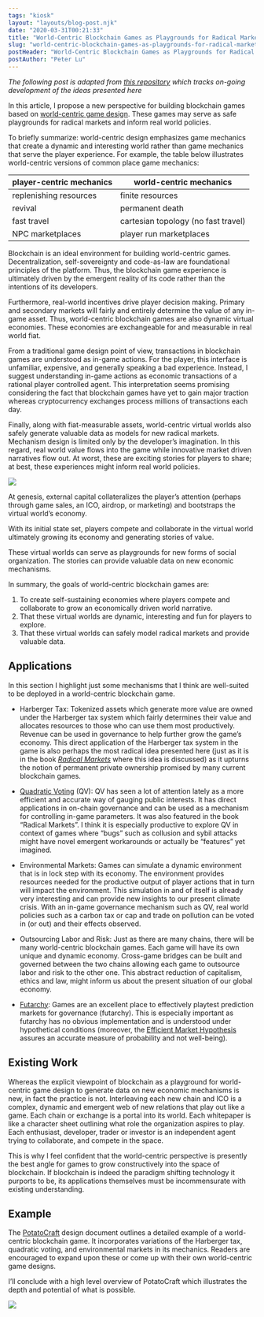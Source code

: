 ```yaml
---
tags: "kiosk"
layout: "layouts/blog-post.njk"
date: "2020-03-31T00:21:33"
title: "World-Centric Blockchain Games as Playgrounds for Radical Markets"
slug: "world-centric-blockchain-games-as-playgrounds-for-radical-markets"
postHeader: "World-Centric Blockchain Games as Playgrounds for Radical Markets"
postAuthor: "Peter Lu"
---
```


_The following post is adapted from [this repository](https://github.com/pdlla/WCBG) which tracks on-going development of the ideas presented here_

In this article, I propose a new perspective for building blockchain games based on [world-centric game design](http://pdlla.org/posts/writing/2015-3_CBG.html). These games may serve as safe playgrounds for radical markets and inform real world policies.

To briefly summarize: world-centric design emphasizes game mechanics that create a dynamic and interesting world rather than game mechanics that serve the player experience. For example, the table below illustrates world-centric versions of common place game mechanics:

| player-centric mechanics | world-centric mechanics             |
| ------------------------ | ----------------------------------- |
| replenishing resources   | finite resources                    |
| revival                  | permanent death                     |
| fast travel              | cartesian topology (no fast travel) |
| NPC marketplaces         | player run marketplaces             |

Blockchain is an ideal environment for building world-centric games. Decentralization, self-sovereignty and code-as-law are foundational principles of the platform. Thus, the blockchain game experience is ultimately driven by the emergent reality of its code rather than the intentions of its developers.

Furthermore, real-world incentives drive player decision making. Primary and secondary markets will fairly and entirely determine the value of any in-game asset. Thus, world-centric blockchain games are also dynamic virtual economies. These economies are exchangeable for and measurable in real world fiat.

From a traditional game design point of view, transactions in blockchain games are understood as in-game actions. For the player, this interface is unfamiliar, expensive, and generally speaking a bad experience. Instead, I suggest understanding in-game actions as economic transactions of a rational player controlled agent. This interpretation seems promising considering the fact that blockchain games have yet to gain major traction whereas cryptocurrency exchanges process millions of transactions each day.

Finally, along with fiat-measurable assets, world-centric virtual worlds also safely generate valuable data as models for new radical markets. Mechanism design is limited only by the developer’s imagination. In this regard, real world value flows into the game while innovative market driven narratives flow out. At worst, these are exciting stories for players to share; at best, these experiences might inform real world policies.

![](/images/blog/blockchain-games-framework.png)

At genesis, external capital collateralizes the player’s attention (perhaps through game sales, an ICO, airdrop, or marketing) and bootstraps the virtual world’s economy.

With its initial state set, players compete and collaborate in the virtual world ultimately growing its economy and generating stories of value.

These virtual worlds can serve as playgrounds for new forms of social organization. The stories can provide valuable data on new economic mechanisms.

In summary, the goals of world-centric blockchain games are:

1.  To create self-sustaining economies where players compete and collaborate to grow an economically driven world narrative.
2.  That these virtual worlds are dynamic, interesting and fun for players to explore.
3.  That these virtual worlds can safely model radical markets and provide valuable data.

## Applications

In this section I highlight just some mechanisms that I think are well-suited to be deployed in a world-centric blockchain game.

- Harberger Tax: Tokenized assets which generate more value are owned under the Harberger tax system which fairly determines their value and allocates resources to those who can use them most productively. Revenue can be used in governance to help further grow the game’s economy. This direct application of the Harberger tax system in the game is also perhaps the most radical idea presented here (just as it is in the book [_Radical Markets_](https://vitalik.ca/general/2018/04/20/radical_markets.html) where this idea is discussed) as it upturns the notion of permanent private ownership promised by many current blockchain games.

- [Quadratic Voting](https://en.wikipedia.org/wiki/Quadratic_voting) (QV): QV has seen a lot of attention lately as a more efficient and accurate way of gauging public interests. It has direct applications in on-chain governance and can be used as a mechanism for controlling in-game parameters. It was also featured in the book “Radical Markets”. I think it is especially productive to explore QV in context of games where “bugs” such as collusion and sybil attacks might have novel emergent workarounds or actually be “features” yet imagined.

- Environmental Markets: Games can simulate a dynamic environment that is in lock step with its economy. The environment provides resources needed for the productive output of player actions that in turn will impact the environment. This simulation in and of itself is already very interesting and can provide new insights to our present climate crisis. With an in-game governance mechanism such as QV, real world policies such as a carbon tax or cap and trade on pollution can be voted in (or out) and their effects observed.

- Outsourcing Labor and Risk: Just as there are many chains, there will be many world-centric blockchain games. Each game will have its own unique and dynamic economy. Cross-game bridges can be built and governed between the two chains allowing each game to outsource labor and risk to the other one. This abstract reduction of capitalism, ethics and law, might inform us about the present situation of our global economy.

- [Futarchy](https://en.wikipedia.org/wiki/Futarchy): Games are an excellent place to effectively playtest prediction markets for governance (futarchy). This is especially important as futarchy has no obvious implementation and is understood under hypothetical conditions (moreover, the [Efficient Market Hypothesis](https://en.wikipedia.org/wiki/Efficient-market_hypothesis) assures an accurate measure of probability and not well-being).

## Existing Work

Whereas the explicit viewpoint of blockchain as a playground for world-centric game design to generate data on new economic mechanisms is new, in fact the practice is not. Interleaving each new chain and ICO is a complex, dynamic and emergent web of new relations that play out like a game. Each chain or exchange is a portal into its world. Each whitepaper is like a character sheet outlining what role the organization aspires to play. Each enthusiast, developer, trader or investor is an independent agent trying to collaborate, and compete in the space.

This is why I feel confident that the world-centric perspective is presently the best angle for games to grow constructively into the space of blockchain. If blockchain is indeed the paradigm shifting technology it purports to be, its applications themselves must be incommensurate with existing understanding.

## Example

The [PotatoCraft](https://github.com/pdlla/WCBG/blob/master/potatocraft.md) design document outlines a detailed example of a world-centric blockchain game. It incorporates variations of the Harberger tax, quadratic voting, and environmental markets in its mechanics. Readers are encouraged to expand upon these or come up with their own world-centric game designs.

I’ll conclude with a high level overview of PotatoCraft which illustrates the depth and potential of what is possible.

![](/images/blog/potatocraft.png)
